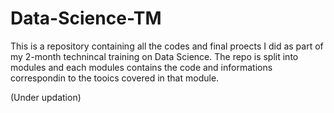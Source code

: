 # Data-Science-TM

This is a repository containing all the codes and final proects I did as part of my 2-month technincal training on Data Science.
The repo is split into modules and each modules contains the code and informations correspondin to the tooics covered in that module.

(Under updation)

